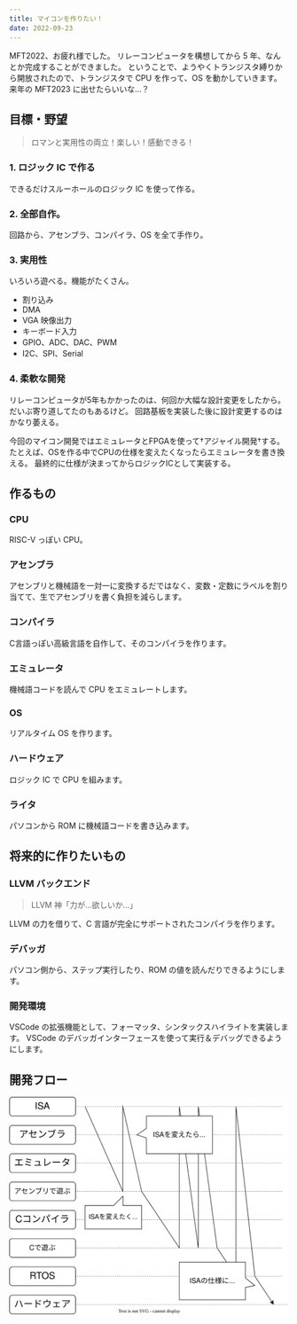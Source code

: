 ```yaml
---
title: マイコンを作りたい！
date: 2022-09-23
---
```


MFT2022、お疲れ様でした。
リレーコンピュータを構想してから 5 年、なんとか完成することができました。
ということで、ようやくトランジスタ縛りから開放されたので、トランジスタで CPU を作って、OS を動かしていきます。
来年の MFT2023 に出せたらいいな…？

## 目標・野望

> ロマンと実用性の両立！楽しい！感動できる！

### 1. ロジック IC で作る

できるだけスルーホールのロジック IC を使って作る。

### 2. 全部自作。

回路から、アセンブラ、コンパイラ、OS を全て手作り。

### 3. 実用性

いろいろ遊べる。機能がたくさん。

- 割り込み
- DMA
- VGA 映像出力
- キーボード入力
- GPIO、ADC、DAC、PWM
- I2C、SPI、Serial

### 4. 柔軟な開発

リレーコンピュータが5年もかかったのは、何回か大幅な設計変更をしたから。
だいぶ寄り道してたのもあるけど。
回路基板を実装した後に設計変更するのはかなり萎える。

今回のマイコン開発ではエミュレータとFPGAを使って†アジャイル開発†する。
たとえば、OSを作る中でCPUの仕様を変えたくなったらエミュレータを書き換える。
最終的に仕様が決まってからロジックICとして実装する。



## 作るもの

### CPU

RISC-V っぽい CPU。

### アセンブラ

アセンブリと機械語を一対一に変換するだではなく、変数・定数にラベルを割り当てて、生でアセンブリを書く負担を減らします。

### コンパイラ

C言語っぽい高級言語を自作して、そのコンパイラを作ります。

### エミュレータ

機械語コードを読んで CPU をエミュレートします。

### OS

リアルタイム OS を作ります。

### ハードウェア

ロジック IC で CPU を組みます。

### ライタ

パソコンから ROM に機械語コードを書き込みます。

## 将来的に作りたいもの

### LLVM バックエンド

> LLVM 神「力が…欲しいか…」

LLVM の力を借りて、C 言語が完全にサポートされたコンパイラを作ります。

### デバッガ

パソコン側から、ステップ実行したり、ROM の値を読んだりできるようにします。

### 開発環境

VSCode の拡張機能として、フォーマッタ、シンタックスハイライトを実装します。
VSCode のデバッガインターフェースを使って実行＆デバッグできるようにします。

## 開発フロー

![](./img/devflow.dio.svg)
